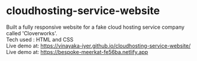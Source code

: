 # cloudhosting-service-website
Built a fully responsive website for a fake cloud hosting service company called 'Cloverworks'. <br>
Tech used : HTML and CSS <br>
Live demo at:  https://vinayaka-iyer.github.io/cloudhosting-service-website/
Live demo at: https://bespoke-meerkat-fe56ba.netlify.app
